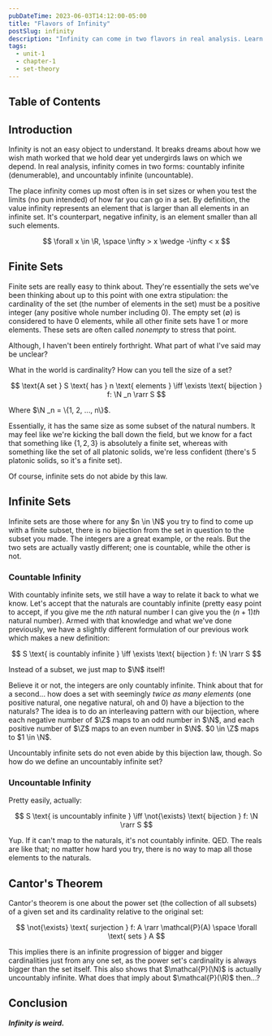 ```yaml
---
pubDateTime: 2023-06-03T14:12:00-05:00
title: "Flavors of Infinity"
postSlug: infinity
description: "Infinity can come in two flavors in real analysis. Learn more here"
tags:
  - unit-1
  - chapter-1
  - set-theory
---
```


## Table of Contents

## Introduction

Infinity is not an easy object to understand. It breaks dreams about how we wish math worked that we hold dear yet undergirds laws on which we depend. In real analysis, infinity comes in two forms: countably infinite (denumerable), and uncountably infinite (uncountable).

The place infinity comes up most often is in set sizes or when you test the limits (no pun intended) of how far you can go in a set. By definition, the value infinity represents an element that is larger than all elements in an infinite set. It's counterpart, negative infinity, is an element smaller than all such elements.

$$
\forall x \in \R, \space \infty > x \wedge -\infty < x
$$

## Finite Sets

Finite sets are really easy to think about. They're essentially the sets we've been thinking about up to this point with one extra stipulation: the cardinality of the set (the number of elements in the set) must be a positive integer (any positive whole number including 0). The empty set ($\emptyset$) is considered to have 0 elements, while all other finite sets have 1 or more elements. These sets are often called _nonempty_ to stress that point.

Although, I haven't been entirely forthright. What part of what I've said may be unclear?

What in the world is cardinality? How can you tell the size of a set?

$$
\text{A set } S \text{ has } n \text{ elements } \iff \exists \text{ bijection } f: \N _n \rarr S
$$

Where $\N _n = \{1, 2, ..., n\}$.

Essentially, it has the same size as some subset of the natural numbers. It may feel like we're kicking the ball down the field, but we know for a fact that something like $\{1, 2, 3\}$ is absolutely a finite set, whereas with something like the set of all platonic solids, we're less confident (there's 5 platonic solids, so it's a finite set).

Of course, infinite sets do not abide by this law.

## Infinite Sets

Infinite sets are those where for any $n \in \N$ you try to find to come up with a finite subset, there is no bijection from the set in question to the subset you made. The integers are a great example, or the reals. But the two sets are actually vastly different; one is countable, while the other is not.

### Countable Infinity

With countably infinite sets, we still have a way to relate it back to what we know. Let's accept that the naturals are countably infinite (pretty easy point to accept, if you give me the $nth$ natural number I can give you the $(n+1)th$ natural number). Armed with that knowledge and what we've done previously, we have a slightly different formulation of our previous work which makes a new definition:

$$
S \text{ is countably infinite } \iff \exists \text{ bijection } f: \N \rarr S
$$

Instead of a subset, we just map to $\N$ itself!

Believe it or not, the integers are only countably infinite. Think about that for a second... how does a set with seemingly _twice as many elements_ (one positive natural, one negative natural, oh and 0) have a bijection to the naturals? The idea is to do an interleaving pattern with our bijection, where each negative number of $\Z$ maps to an odd number in $\N$, and each positive number of $\Z$ maps to an even number in $\N$. $0 \in \Z$ maps to $1 \in \N$.

Uncountably infinite sets do not even abide by this bijection law, though. So how do we define an uncountably infinite set?

### Uncountable Infinity

Pretty easily, actually:

$$
S \text{ is uncountably infinite } \iff \not{\exists} \text{ bijection } f: \N \rarr S
$$

Yup. If it can't map to the naturals, it's not countably infinite. QED. The reals are like that; no matter how hard you try, there is no way to map all those elements to the naturals.

## Cantor's Theorem

Cantor's theorem is one about the power set (the collection of all subsets) of a given set and its cardinality relative to the original set:

$$
\not{\exists} \text{ surjection } f: A \rarr \mathcal{P}(A) \space \forall \text{ sets } A
$$

This implies there is an infinite progression of bigger and bigger cardinalities just from any one set, as the power set's cardinality is always bigger than the set itself. This also shows that $\mathcal{P}(\N)$ is actually uncountably infinite. What does that imply about $\mathcal{P}(\R)$ then...?

## Conclusion

**_Infinity is weird._**
